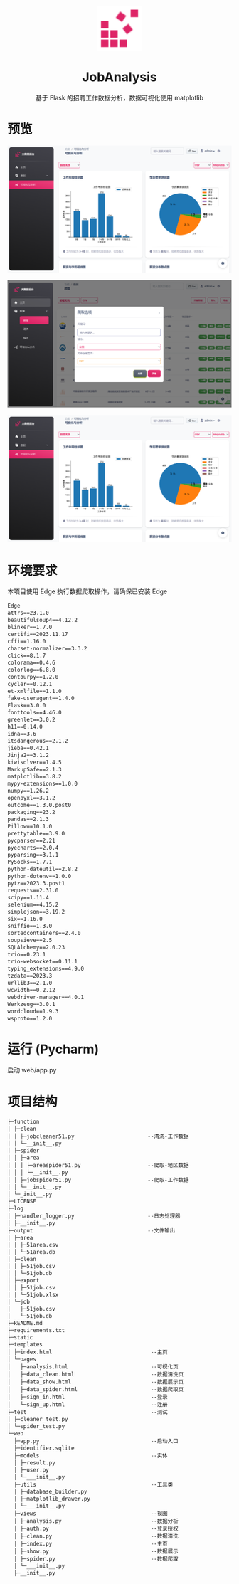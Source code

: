 <div align=center>
    <img style="text-align:center" src="https://raw.githubusercontent.com/isixe/JobAnalysis/main/static/img/logo/favicon.svg" width=20%  alt="favicon.ico"/>
    <h1>JobAnalysis</h1>
    <p>基于 Flask 的招聘工作数据分析，数据可视化使用 matplotlib</p>
</div>

# 预览
![主页](https://github.com/isixe/JobAnalysis/blob/main/doc/img/analysis.png?raw=true)

![数据爬取](https://github.com/isixe/JobAnalysis/blob/main/doc/img/spider.png?raw=true)

![数据分析](https://github.com/isixe/JobAnalysis/blob/main/doc/img/analysis.png?raw=true)

# 环境要求
本项目使用 Edge 执行数据爬取操作，请确保已安装 Edge
```
Edge
attrs==23.1.0
beautifulsoup4==4.12.2
blinker==1.7.0
certifi==2023.11.17
cffi==1.16.0
charset-normalizer==3.3.2
click==8.1.7
colorama==0.4.6
colorlog==6.8.0
contourpy==1.2.0
cycler==0.12.1
et-xmlfile==1.1.0
fake-useragent==1.4.0
Flask==3.0.0
fonttools==4.46.0
greenlet==3.0.2
h11==0.14.0
idna==3.6
itsdangerous==2.1.2
jieba==0.42.1
Jinja2==3.1.2
kiwisolver==1.4.5
MarkupSafe==2.1.3
matplotlib==3.8.2
mypy-extensions==1.0.0
numpy==1.26.2
openpyxl==3.1.2
outcome==1.3.0.post0
packaging==23.2
pandas==2.1.3
Pillow==10.1.0
prettytable==3.9.0
pycparser==2.21
pyecharts==2.0.4
pyparsing==3.1.1
PySocks==1.7.1
python-dateutil==2.8.2
python-dotenv==1.0.0
pytz==2023.3.post1
requests==2.31.0
scipy==1.11.4
selenium==4.15.2
simplejson==3.19.2
six==1.16.0
sniffio==1.3.0
sortedcontainers==2.4.0
soupsieve==2.5
SQLAlchemy==2.0.23
trio==0.23.1
trio-websocket==0.11.1
typing_extensions==4.9.0
tzdata==2023.3
urllib3==2.1.0
wcwidth==0.2.12
webdriver-manager==4.0.1
Werkzeug==3.0.1
wordcloud==1.9.3
wsproto==1.2.0
```
# 运行 (Pycharm)
启动 web/app.py

# 项目结构
```
├─function 
│ ├─clean 
│ │ ├─jobcleaner51.py                       --清洗-工作数据
│ │ └─__init__.py 
│ ├─spider 
│ │ ├─area 
│ │ │ ├─areaspider51.py                     --爬取-地区数据
│ │ │ └─__init__.py 
│ │ ├─jobspider51.py                        --爬取-工作数据
│ │ └─__init__.py 
│ └─_init__.py 
├─LICENSE 
├─log 
│ ├─handler_logger.py                       --日志处理器
│ ├─__init__.py 
├─output                                    --文件输出
│ ├─area 
│ │ ├─51area.csv 
│ │ └─51area.db 
│ ├─clean 
│ │ ├─51job.csv 
│ │ └─51job.db 
│ ├─export 
│ │ ├─51job.csv 
│ │ └─51job.xlsx 
│ └─job 
│   ├─51job.csv 
│   └─51job.db 
├─README.md 
├─requirements.txt 
├─static 
├─templates 
│ ├─index.html                               --主页
│ └─pages 
│   ├─analysis.html                          --可视化页
│   ├─data_clean.html                        --数据清洗页
│   ├─data_show.html                         --数据展示页
│   ├─data_spider.html                       --数据爬取页
│   ├─sign_in.html                           --登录
│   └─sign_up.html                           --注册
├─test                                       --测试
│ ├─cleaner_test.py 
│ └─spider_test.py 
└─web 
  ├─app.py                                   --启动入口
  ├─identifier.sqlite 
  ├─models                                   --实体
  │ ├─result.py 
  │ ├─user.py 
  │ └─___init__.py 
  ├─utils                                    --工具类
  │ ├─database_builder.py 
  │ ├─matplotlib_drawer.py 
  │ └─___init__.py 
  ├─views                                    --视图
  │ ├─analysis.py                            --数据分析
  │ ├─auth.py                                --登录授权
  │ ├─clean.py                               --数据清洗
  │ ├─index.py                               --主页
  │ ├─show.py                                --数据展示
  │ ├─spider.py                              --数据爬取
  │ └─___init__.py 
  ├─__init__.py 
```
